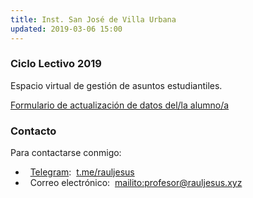 ```yaml
---
title: Inst. San José de Villa Urbana
updated: 2019-03-06 15:00
---
```


### Ciclo Lectivo 2019
Espacio virtual de gestión de asuntos estudiantiles. 


<i class="fa fa-globe" aria-hidden="true"></i>  [Formulario de actualización de datos del/la alumno/a](https://forms.gle/dMAm9hmVcML9Vy1V8)<br />


### Contacto
Para contactarse conmigo:

* <i class="fa fa-telegram" aria-hidden="true"></i>&nbsp;&nbsp;[Telegram](https://play.google.com/store/apps/details?id=org.telegram.messenger&hl=es_419):&nbsp;&nbsp;[t.me/rauljesus](https://t.me/rauljesus)<br />
* <i class="fa fa-envelope" aria-hidden="true"></i>&nbsp;&nbsp;Correo electrónico:&nbsp;&nbsp;[mailito:profesor@rauljesus.xyz](profesor@rauljesus.xyz)<br />


